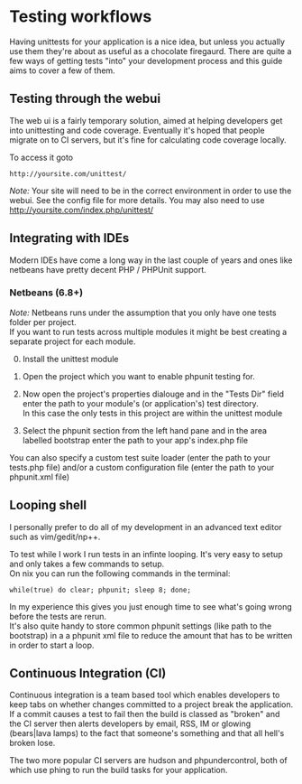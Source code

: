 # Testing workflows

Having unittests for your application is a nice idea, but unless you actually use them they're about as useful as a chocolate firegaurd.  There are quite a few ways of getting tests "into" your development process and this guide aims to cover a few of them.

## Testing through the webui

The web ui is a fairly temporary solution, aimed at helping developers get into unittesting and code coverage.  Eventually it's hoped that people migrate on to CI servers, but it's fine for calculating code coverage locally.

To access it goto

	http://yoursite.com/unittest/

*Note:* Your site will need to be in the correct environment in order to use the webui.  See the config file for more details.  You may also need to use http://yoursite.com/index.php/unittest/

## Integrating with IDEs

Modern IDEs have come a long way in the last couple of years and ones like netbeans have pretty decent PHP / PHPUnit support.

### Netbeans (6.8+)

*Note:* Netbeans runs under the assumption that you only have one tests folder per project.  
If you want to run tests across multiple modules it might be best creating a separate project for each module.

0. Install the unittest module

1. Open the project which you want to enable phpunit testing for.

2. Now open the project's properties dialouge and in the "Tests Dir" field enter the path to your module's (or application's) test directory.  
   In this case the only tests in this project are within the unittest module

3. Select the phpunit section from the left hand pane and in the area labelled bootstrap enter the path to your app's index.php file

You can also specify a custom test suite loader (enter the path to your tests.php file) and/or a custom configuration file (enter the path to your phpunit.xml file)

## Looping shell

I personally prefer to do all of my development in an advanced text editor such as vim/gedit/np++.

To test while I work I run tests in an infinte looping.  It's very easy to setup and only takes a few commands to setup.  
On nix you can run the following commands in the terminal:

	while(true) do clear; phpunit; sleep 8; done;

In my experience this gives you just enough time to see what's going wrong before the tests are rerun.  
It's also quite handy to store common phpunit settings (like path to the bootstrap) in a a phpunit xml file to reduce the amount that has to be written in order to start a loop.

## Continuous Integration (CI)

Continuous integration is a team based tool which enables developers to keep tabs on whether changes committed to a project break the application.
If a commit causes a test to fail then the build is classed as "broken" and the CI server then alerts developers by email, RSS, IM or glowing (bears|lava lamps) to the fact that someone's something and that all hell's broken lose.

The two more popular CI servers are hudson and phpundercontrol, both of which use phing to run the build tasks for your application.
